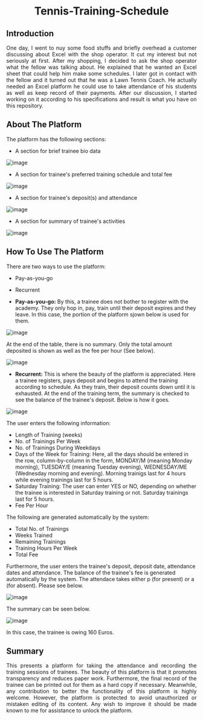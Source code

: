 <h1><p align="center">Tennis-Training-Schedule</p></h1>

## Introduction
<p align="justify">
One day, I went to nuy some food stuffs and briefly overhead a customer discussing about Excel with the shop operator. It cut my interest but not seriously at first. After my shopping, I decided to ask the shop operator what the fellow was talking about. He explained that he wanted an Excel sheet that could help him make some schedules. I later got in contact with the fellow and it turned out that he was a Lawn Tennis Coach. He actually needed an Excel platform he could use to take attendance of his students as well as keep record of their payments. After our discussion, I started working on it according to his specifications and result is what you have on this repository.
</p>

## About The Platform
<p align="justify">
The platform has the following sections:
  
- A section for brief trainee bio data<br>
  
![image](https://user-images.githubusercontent.com/44449730/159981060-038625b0-330c-4dd3-b8ef-fa875df171c2.png)

- A section for trainee's preferred training schedule and total fee<br>
  
![image](https://user-images.githubusercontent.com/44449730/159981931-896253ea-eba3-417c-827f-7308d2f571c0.png)

- A section for trainee's deposit(s) and attendance<br>
  
![image](https://user-images.githubusercontent.com/44449730/159982116-620acd6b-32a1-47d6-95e6-25bcc57042ad.png)

- A section for summary of trainee's activities<br>
  
![image](https://user-images.githubusercontent.com/44449730/159982227-353e5632-a016-4f99-8031-902bf5ccb5f4.png)

</p>

## How To Use The Platform
<p align="justify">
There are two ways to use the platform:
  
- Pay-as-you-go<br>
- Recurrent
  
- **Pay-as-you-go:** By this, a trainee does not bother to register with the academy. They only hop in, pay, train until their deposit expires and they leave. In this case, the portion of the platform sjown below is used for them.
  
![image](https://user-images.githubusercontent.com/44449730/159984671-326325ce-8d1d-4d3f-a142-5ec05f45485e.png)

At the end of the table, there is no summary. Only the total amount deposited is shown as well as the fee per hour (See below).
  
![image](https://user-images.githubusercontent.com/44449730/159985067-d3e31fae-b2d3-4feb-a0bd-826daf6665f7.png)

- **Recurrent:** This is where the beauty of the platform is appreciated. Here a trainee registers, pays deposit and begins to attend the training according to schedule. As they train, their deposit counts down until it is exhausted. At the end of the training term, the summary is checked to see the balance of the trainee's deposit. Below is how it goes.
  
![image](https://user-images.githubusercontent.com/44449730/160234180-78ef6144-3a2b-4f54-af6b-6c5a6150f6e8.png)

The user enters the following information:<br>
- Length of Training (weeks)<br>
- No. of Trainings Per Week<br>
- No. of Trainings During Weekdays
- Days of the Week for Training: Here, all the days should be entered in the row, column-by-column in the form, MONDAY/M (meaning Monday morning), TUESDAY/E (meaning Tuesday evening), WEDNESDAY/ME (Wednesday morning and evening). Morning trainigs last for 4 hours while evening trainings last for 5 hours.<br>
- Saturday Training: The user can enter YES or NO, depending on whether the trainee is interested in Saturday training or not. Saturday trainings last for 5 hours.<br>
- Fee Per Hour
  
The following are generated automatically by the system:<br>
- Total No. of Trainings<br>
- Weeks Trained<br>
- Remaining Trainings<br>
- Training Hours Per Week<br>
- Total Fee
  
Furthermore, the user enters the trainee's deposit, deposit date, attendance dates and attendance. The balance of the trainee's fee is generated automatically by the system. The attendace takes either p (for present) or a (for absent). Please see below.
  
![image](https://user-images.githubusercontent.com/44449730/160235240-55322899-29c0-4094-bfd9-d3c81453f75b.png)

The summary can be seen below.
  
![image](https://user-images.githubusercontent.com/44449730/160235340-2d57e729-6027-4e10-8315-db209ef89682.png)

In this case, the trainee is owing 160 Euros.
</p>

## Summary
<p align="justify">
This presents a platform for taking the attendance and recording the training sessions of trainees. The beauty of this platform is that it promotes transparency and reduces paper work. Furthermore, the final record of the trainee can be printed out for them as a hard copy if necessary. Meanwhile, any contribution to better the functionality of this platform is highly welcome. However, the platform is protected to avoid unauthorized or mistaken editing of its content. Any wish to improve it should be made known to me for assistance to unlock the platform.
</p>
